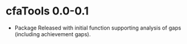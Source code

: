 # cfaTools 0.0-0.1

* Package Released with initial function supporting analysis of gaps (including achievement gaps).
